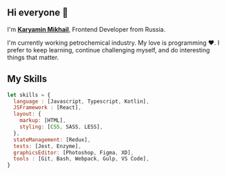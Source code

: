 ## Hi everyone 👋 

I'm <B>[Karyamin Mikhail](https://htmlacademy.ru/profile/id959581)</B>, Frontend Developer from Russia. 

I'm currently working petrochemical industry. My love is programming ❤️.
I prefer to keep learning, continue challenging myself, and do interesting things that matter.

## My Skills
```js
let skills = {
  language : [Javascript, Typescript, Kotlin],
  JSFramework : [React],
  layout: {
    markup: [HTML],
    styling: [CSS, SASS, LESS],
  },
  stateManagement: [Redux],
  tests: [Jest, Enzyme],
  graphicsEditor: [Photoshop, Figma, XD],
  tools : [Git, Bash, Webpack, Gulp, VS Code],
}
```
